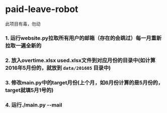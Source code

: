 # paid-leave-robot
此项目有毒，勿动

### 1. 运行website.py拉取所有用户的邮箱（存在的会跳过）每一月重新拉取一遍全新的
### 2. 放入overtime.xlsx used.xlsx文件到对应月份的目录中(如计算2016年5月份的，就放到 `data/201605` 目录中)
### 3. 修改main.py中的target月份(上个月，如6月份计算的是5月份的，target就填5月1号的)
### 4. 运行./main.py --mail

